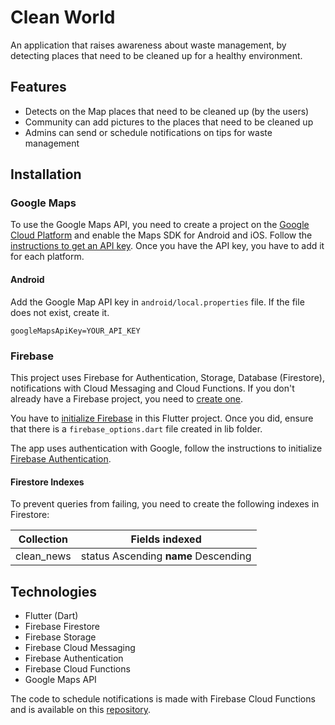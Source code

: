 # Clean World

An application that raises awareness about waste management, by detecting places that need to be cleaned up for a healthy environment.

## Features
- Detects on the Map places that need to be cleaned up (by the users)
- Community can add pictures to the places that need to be cleaned up
- Admins can send or schedule notifications on tips for waste management

## Installation

### Google Maps

To use the Google Maps API, you need to create a project on the [Google Cloud Platform](https://cloud.google.com/maps-platform/) and enable the Maps SDK for Android and iOS. Follow the [instructions to get an API key]((https://pub.dev/packages/google_maps_flutter)).
Once you have the API key, you have to add it for each platform.

#### Android

Add the Google Map API key in `android/local.properties` file. If the file does not exist, create it.

```properties
googleMapsApiKey=YOUR_API_KEY
```

### Firebase

This project uses Firebase for Authentication, Storage, Database (Firestore), notifications with Cloud Messaging and Cloud Functions. If you don't already have a Firebase project, you need to [create one](https://firebase.google.com/).

You have to [initialize Firebase](https://firebase.google.com/docs/flutter/setup?platform=ios) in this Flutter project.
Once you did, ensure that there is a `firebase_options.dart` file created in lib folder.

The app uses authentication with Google, follow the instructions to initialize [Firebase Authentication](https://firebase.google.com/docs/auth/flutter/federated-auth).

#### Firestore Indexes

To prevent queries from failing, you need to create the following indexes in Firestore:

| Collection | Fields indexed                        |
|------------|---------------------------------------|
| clean_news | 	status Ascending __name__ Descending |

## Technologies
- Flutter (Dart)
- Firebase Firestore
- Firebase Storage
- Firebase Cloud Messaging
- Firebase Authentication
- Firebase Cloud Functions
- Google Maps API

The code to schedule notifications is made with Firebase Cloud Functions and is available on this [repository](https://github.com/lyabs243/Clean-World-Functions).
